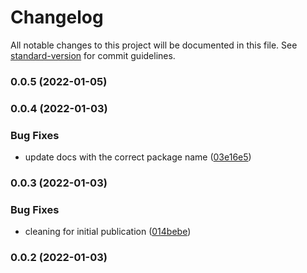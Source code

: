 # Changelog

All notable changes to this project will be documented in this file. See [standard-version](https://github.com/conventional-changelog/standard-version) for commit guidelines.

### 0.0.5 (2022-01-05)

### 0.0.4 (2022-01-03)


### Bug Fixes

* update docs with the correct package name ([03e16e5](https://github.com/arthur-eudeline/build-kit/commit/03e16e5ac43068a02c14020a9b9a251fcfc56ab6))

### 0.0.3 (2022-01-03)


### Bug Fixes

* cleaning for initial publication ([014bebe](https://github.com/arthur-eudeline/build-kit/commit/014bebe7e90305886a2c753b003697473df43425))

### 0.0.2 (2022-01-03)

